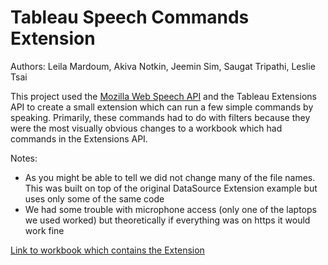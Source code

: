 # Tableau Speech Commands Extension
Authors:
Leila Mardoum, Akiva Notkin, Jeemin Sim, Saugat Tripathi, Leslie Tsai

This project used the [Mozilla Web Speech API](https://developer.mozilla.org/en-US/docs/Web/API/Web_Speech_API/Using_the_Web_Speech_API) and the Tableau Extensions API to create a small extension which can 
run a few simple commands by speaking. Primarily, these commands had to do with filters because they were the most visually obvious changes to a workbook which had commands in the Extensions API.

Notes: 
 - As you might be able to tell we did not change many of the file names. This was built on top of the original DataSource Extension example but uses only some of the same code
 - We had some trouble with microphone access (only one of the laptops we used worked) but theoretically if everything was on https it would work fine

[Link to workbook which contains the Extension](https://qa-20182l/#/views/hackathontest/Dashboard4?:iid=4)

